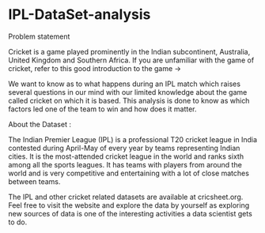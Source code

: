 # IPL-DataSet-analysis
Problem statement 

Cricket is a game played prominently in the Indian subcontinent, Australia, United Kingdom and Southern Africa. If you are unfamiliar with the game of cricket, refer to this good introduction to the game ->

We want to know as to what happens during an IPL match which raises several questions in our mind with our limited knowledge about the game called cricket on which it is based. This analysis is done to know as which factors led one of the team to win and how does it matter.

About the Dataset :

The Indian Premier League (IPL) is a professional T20 cricket league in India contested during April-May of every year by teams representing Indian cities. It is the most-attended cricket league in the world and ranks sixth among all the sports leagues. It has teams with players from around the world and is very competitive and entertaining with a lot of close matches between teams.

The IPL and other cricket related datasets are available at cricsheet.org. Feel free to visit the website and explore the data by yourself as exploring new sources of data is one of the interesting activities a data scientist gets to do.
